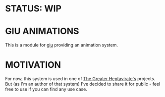 # STATUS: WIP

# GIU ANIMATIONS

This is a module for [giu](https://github.com/AllenDang/giu) providing an
animation system.


# MOTIVATION

For now, this system is used in one of [The Greater Heptavirate's](https://github.com/TheGraterHeptavirate) projects.
But (as I'm an author of that system) I've decided to share it for public - feel free to use if you can find any use case.

